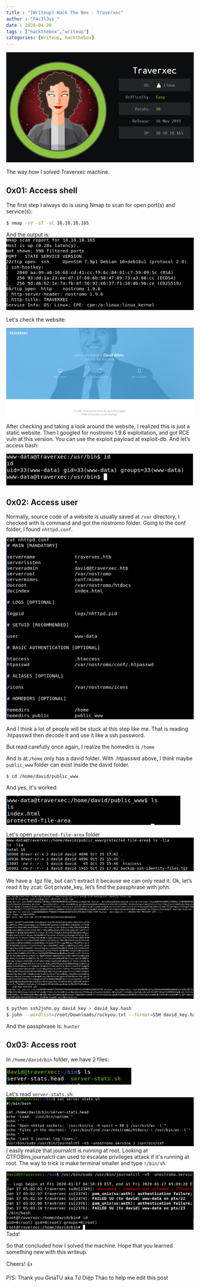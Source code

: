 ```yaml
---
title : "[Writeup] Hack The Box - Traverxec"
author : "F4c3l3ss_"
date : 2020-04-28
tags : ["hackthebox","writeup"]
categories: [Writeup, hackthebox]
---
```

![IMG](/assets/img/blog/0_avarta.png)

The way how I solved Traverxec machine.
## 0x01: Access shell
The first step I always do is using Nmap to scan for open port(s) and service(s):

```bash
$ nmap -sV -sT -sC 10.10.10.165
```
And the output is:
![IMG](/assets/img/blog/1_nmap.png)

Let's check the website:

![IMG](/assets/img/blog/2_website.png)

After checking and taking a look around the website, I realized this is just a static website. Then I googled for nostromo 1.9.6 exploitation, and got RCE vuln at this version. You can use the exploit payload at exploit-db. And let’s access bash:

![IMG](/assets/img/blog/3_accessbash.png)

## 0x02: Access user

Normally, source code of a website is usually saved at ```/var``` directory, I checked with ls command and got the nostromo folder. Going to the conf folder, I found  ```nhttpd.conf```.

![IMG](/assets/img/blog/4_conf.png)

And I think a lot of people will be stuck at this step like me. That is reading .htpasswd then decode it and use it like a ssh password.

But read carefully once again, I realize the homedirs is ```/home```

And ls at ```/home``` only has a david folder. With .htpasswd above, I think maybe ```public_www``` folder can exist inside the david folder.

```bash
$ cd /home/david/public_www
```

And yes, it's worked:

![IMG](/assets/img/blog/5_worked.png)

Let's open ```protected-file-area``` folder
![IMG](/assets/img/blog/6_ls.png)

We have a .tgz file, but can’t extract it because we can only read it. Ok, let’s read it by zcat: Got private_key, let’s find the passphrase with john.


![IMG](/assets/img/blog/7_zcat.png)

```bash
$ python ssh2john.py david_key > david_key.hash
$ john --wordlist=/root/Downloads/rockyou.txt --format=SSH david_key.hash
```
And the passphrase is: ```hunter```

## 0x03: Access root

In ```/home/david/bin``` folder, we have 2 files:

![IMG](/assets/img/blog/8_ls.png)


Let's read ```server-stats.sh```:
![IMG](/assets/img/blog/9_serverstarts.png)
I easily realize that journalctl is running at root.
Looking at GTFOBins,journalctl can used to escalate privileges attack if it's running at root.
The way to trick is make terminal smaller and type ```!/bin/sh```:

![IMG](/assets/img/blog/10_root.png)
Tada!

So that concluded how I solved the machine. Hope that you learned something new with this writeup.

Cheers! 👍

P/S: Thank you GinaTU aka Tứ Diệp Thảo to help me edit this post

